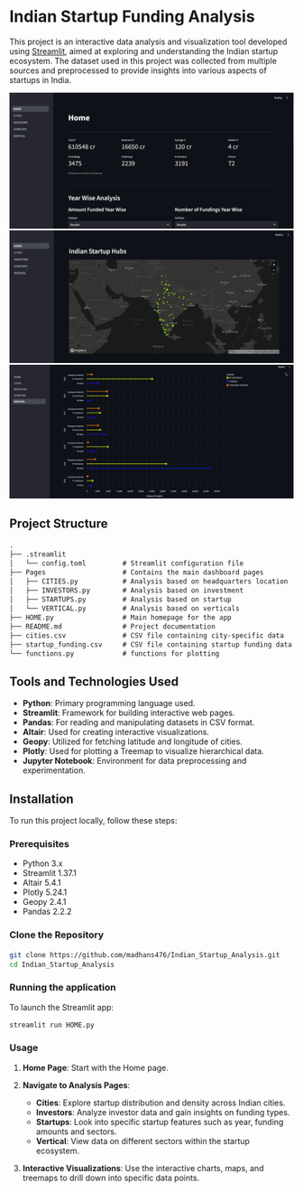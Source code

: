 # Indian Startup Funding Analysis

This project is an interactive data analysis and visualization tool developed using [Streamlit](https://streamlit.io/), aimed at exploring and understanding the Indian startup ecosystem. The dataset used in this project was collected from multiple sources and preprocessed to provide insights into various aspects of startups in India.

![Alt text](https://github.com/madhans476/Indian_Startup_Analysis/blob/main/samples/HOME.png)   ![Alt text](https://github.com/madhans476/Indian_Startup_Analysis/blob/main/samples/Map.png) ![Alt text](https://github.com/madhans476/Indian_Startup_Analysis/blob/main/samples/Lollipop.png)


## Project Structure
```plaintext
.
├── .streamlit
│   └── config.toml         # Streamlit configuration file
├── Pages                   # Contains the main dashboard pages
│   ├── CITIES.py           # Analysis based on headquarters location
│   ├── INVESTORS.py        # Analysis based on investment
│   ├── STARTUPS.py         # Analysis based on startup
│   └── VERTICAL.py         # Analysis based on verticals
├── HOME.py                 # Main homepage for the app
├── README.md               # Project documentation
├── cities.csv              # CSV file containing city-specific data
├── startup_funding.csv     # CSV file containing startup funding data
└── functions.py            # functions for plotting
```

## Tools and Technologies Used

- **Python**: Primary programming language used.
- **Streamlit**: Framework for building interactive web pages.
- **Pandas**: For reading and manipulating datasets in CSV format.
- **Altair**: Used for creating interactive visualizations.
- **Geopy**: Utilized for fetching latitude and longitude of cities.
- **Plotly**: Used for plotting a Treemap to visualize hierarchical data.
- **Jupyter Notebook**: Environment for data preprocessing and experimentation.

## Installation

To run this project locally, follow these steps:

### Prerequisites

- Python 3.x
- Streamlit 1.37.1
- Altair 5.4.1
- Plotly 5.24.1
- Geopy 2.4.1
- Pandas 2.2.2

### Clone the Repository
```bash
git clone https://github.com/madhans476/Indian_Startup_Analysis.git
cd Indian_Startup_Analysis
```

### Running the application

To launch the Streamlit app:
 ```bash
 streamlit run HOME.py
 ```

### Usage

1. **Home Page**: Start with the Home page.

2. **Navigate to Analysis Pages**:
   - **Cities**: Explore startup distribution and density across Indian cities.
   - **Investors**: Analyze investor data and gain insights on funding types.
   - **Startups**: Look into specific startup features such as year, funding amounts and sectors.
   - **Vertical**: View data on different sectors within the startup ecosystem.

3. **Interactive Visualizations**: Use the interactive charts, maps, and treemaps to drill down into specific data points.

